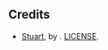 ## Credits

- [Stuart](https://github.com/gtracy/slack-stuart), by [](). [LICENSE](https://github.com/gtracy/slack-stuart/blob/master/LICENSE).